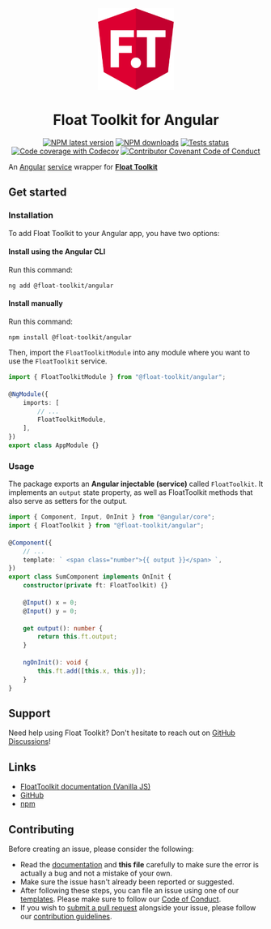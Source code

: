 <div align="center" style="margin-bottom: 0.5rem">
	<img src="https://raw.githubusercontent.com/float-toolkit/angular/HEAD/media/ftangular.svg" width="150" />
</div>

<div align="center">

# Float Toolkit for Angular

[![NPM latest version](https://img.shields.io/npm/v/@float-toolkit/angular?label=version&logo=npm)](https://www.npmjs.com/package/@float-toolkit/angular)
[![NPM downloads](https://img.shields.io/npm/dt/@float-toolkit/angular?logo=npm)](https://www.npmjs.com/package/@float-toolkit/angular)
[![Tests status](https://img.shields.io/github/actions/workflow/status/float-toolkit/angular/testWithKarma.yml?branch=master&label=tests&logo=angular&logoColor=white)](https://github.com/float-toolkit/angular/actions/workflows/testWithKarma.yml)
[![Code coverage with Codecov](https://img.shields.io/codecov/c/github/float-toolkit/angular/tests?logo=codecov&logoColor=white)](https://codecov.io/gh/float-toolkit/angular)
[![Contributor Covenant Code of Conduct](https://img.shields.io/badge/Contributor%20Covenant-2.1-5e0d73)](https://github.com/float-toolkit/angular/blob/master/.github/CODE_OF_CONDUCT.md)

</div>

An [Angular](https://angular.io/) [service](https://angular.io/guide/creating-injectable-service) wrapper for
[**Float Toolkit**](https://float-toolkit.web.app/)

## Get started

### Installation

To add Float Toolkit to your Angular app, you have two options:

#### Install using the Angular CLI

Run this command:

```sh-session
ng add @float-toolkit/angular
```

#### Install manually

Run this command:

```sh-session
npm install @float-toolkit/angular
```

Then, import the `FloatToolkitModule` into any module where you want to use the `FloatToolkit` service.

```ts
import { FloatToolkitModule } from "@float-toolkit/angular";

@NgModule({
	imports: [
		// ...
		FloatToolkitModule,
	],
})
export class AppModule {}
```

### Usage

The package exports an **Angular injectable (service)** called `FloatToolkit`. It implements an `output` state property, as well as
FloatToolkit methods that also serve as setters for the output.

```ts
import { Component, Input, OnInit } from "@angular/core";
import { FloatToolkit } from "@float-toolkit/angular";

@Component({
	// ...
	template: ` <span class="number">{{ output }}</span> `,
})
export class SumComponent implements OnInit {
	constructor(private ft: FloatToolkit) {}

	@Input() x = 0;
	@Input() y = 0;

	get output(): number {
		return this.ft.output;
	}

	ngOnInit(): void {
		this.ft.add([this.x, this.y]);
	}
}
```

## Support

Need help using Float Toolkit? Don't hesitate to reach out on
[GitHub Discussions](https://github.com/float-toolkit/angular/discussions/categories/q-a)!

## Links

-   [FloatToolkit documentation (Vanilla JS)](https://float-toolkit.web.app)
-   [GitHub](https://github.com/float-toolkit/angular)
-   [npm](https://npmjs.com/package/@float-toolkit/angular)

## Contributing

Before creating an issue, please consider the following:

-   Read the [documentation](https://float-toolkit.web.app) and **this file** carefully to make sure the error is actually a bug and
    not a mistake of your own.
-   Make sure the issue hasn't already been reported or suggested.
-   After following these steps, you can file an issue using one of our
    [templates](https://github.com/float-toolkit/angular/issues/new/choose). Please make sure to follow our
    [Code of Conduct](https://github.com/float-toolkit/angular/blob/master/.github/CODE_OF_CONDUCT.md).
-   If you wish to [submit a pull request](https://github.com/float-toolkit/angular/compare) alongside your issue, please follow our
    [contribution guidelines](https://github.com/float-toolkit/angular/blob/master/.github/CONTRIBUTING.md).
